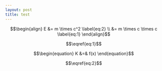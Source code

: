 ```yaml
---
layout: post
title: test
---
```



$$\begin{align}
E &= m \times c^2 \label{eq:2} \\ &= m \times c \times c \label{eq:1}
\end{align}$$

$$\eqref{eq:1}$$

$$\begin{equation}
K &=& f(x)
\end{equation}$$

$$\eqref{eq:2}$$